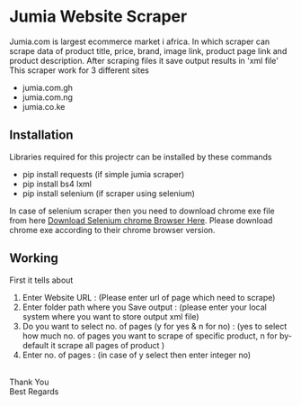 # Jumia Website Scraper
Jumia.com is largest ecommerce market i africa. In which scraper can scrape data of product title, price, brand, image link, product page link and product description. After scraping files it save output results in 'xml file' This scraper work for 3 different sites
* jumia.com.gh
* jumia.com.ng
* jumia.co.ke 

## Installation
Libraries required for this projectr can be installed by these commands
* pip install requests (if simple jumia scraper)
* pip install bs4 lxml
* pip install selenium (if scraper using selenium)

In case of selenium scraper then you need to download chrome exe file from here [Download Selenium chrome Browser Here](https://chromedriver.chromium.org/downloads). Please download chrome exe according to their chrome browser version.


## Working
First it tells about
1. Enter Website URL : (Please enter url of page which need to scrape)
2. Enter folder path where you Save output : (please enter your local system where you want to store output xml file)
3. Do you want to select no. of pages (y for yes & n for no) : (yes to select how much no. of pages you want to scrape of specific product, n for by-default it scrape all pages of product )
4. Enter no. of pages : (in case of y select then enter integer no)

<br>
Thank You
<br>
Best Regards
